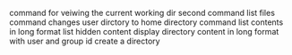 command for veiwing the current working dir
second command list files
command changes user dirctory to home directory
command list contents in long format
list hidden content
display directory content in long format with user and group id
create a directory
